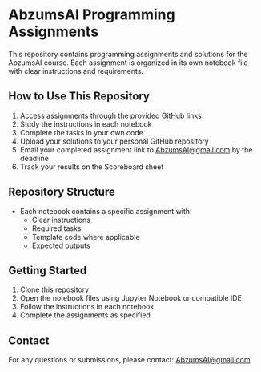 # AbzumsAI Programming Assignments

This repository contains programming assignments and solutions for the AbzumsAI course. Each assignment is organized in its own notebook file with clear instructions and requirements.

## How to Use This Repository

1. Access assignments through the provided GitHub links
2. Study the instructions in each notebook
3. Complete the tasks in your own code
4. Upload your solutions to your personal GitHub repository
5. Email your completed assignment link to AbzumsAI@gmail.com by the deadline
6. Track your results on the Scoreboard sheet

## Repository Structure

- Each notebook contains a specific assignment with:
  - Clear instructions
  - Required tasks
  - Template code where applicable
  - Expected outputs

## Getting Started

1. Clone this repository
2. Open the notebook files using Jupyter Notebook or compatible IDE
3. Follow the instructions in each notebook
4. Complete the assignments as specified

## Contact

For any questions or submissions, please contact: AbzumsAI@gmail.com